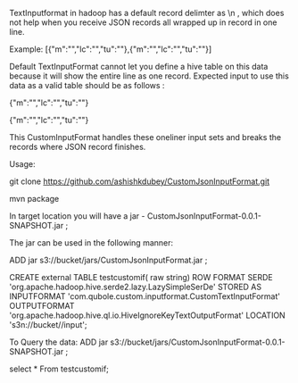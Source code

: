 TextInputformat in hadoop has a default record delimter as \n , which does not help when you receive JSON records all wrapped up in record in one line.

Example:
[{"m":"","lc":"","tu":""},{"m":"","lc":"","tu":""}]



Default TextInputFormat cannot let you define a hive table on this data because it will show the entire line as one record. Expected input to use this data as a valid table should be as follows :

{"m":"","lc":"","tu":""}

{"m":"","lc":"","tu":""}

This CustomInputFormat handles these oneliner input sets and breaks the records where JSON record finishes.

Usage:

git clone https://github.com/ashishkdubey/CustomJsonInputFormat.git

mvn package


In target location you will have a jar - CustomJsonInputFormat-0.0.1-SNAPSHOT.jar ;

The jar can be used in the following manner:

ADD jar s3://bucket/jars/CustomJsonInputFormat.jar ;

CREATE external TABLE testcustomif(
raw string)
ROW FORMAT SERDE 
  'org.apache.hadoop.hive.serde2.lazy.LazySimpleSerDe' 
STORED AS INPUTFORMAT 
  'com.qubole.custom.inputformat.CustomTextInputFormat' 
OUTPUTFORMAT 
  'org.apache.hadoop.hive.ql.io.HiveIgnoreKeyTextOutputFormat'
LOCATION
  's3n://bucket//input';


To Query the data:
ADD jar s3://bucket/jars/CustomJsonInputFormat-0.0.1-SNAPSHOT.jar ;

select  * From testcustomif;



